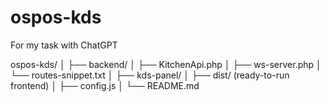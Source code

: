 # ospos-kds
For my task with ChatGPT

ospos-kds/
│
├── backend/
│   ├── KitchenApi.php
│   ├── ws-server.php
│   └── routes-snippet.txt
│
├── kds-panel/
│   ├── dist/ (ready-to-run frontend)
│   ├── config.js
│
└── README.md

